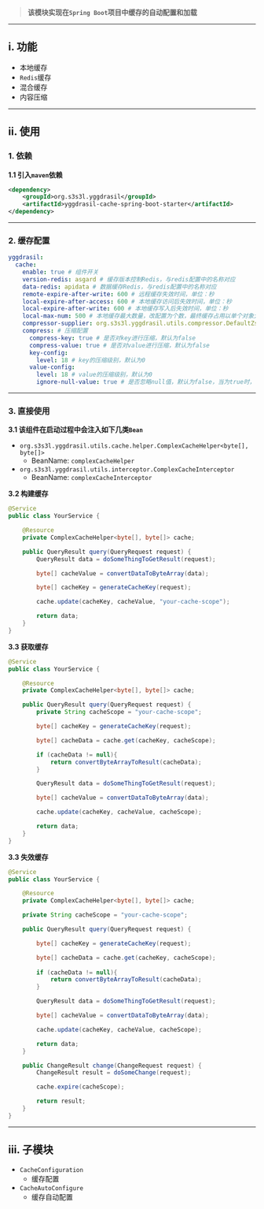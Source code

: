 > __该模块实现在`Spring Boot`项目中缓存的自动配置和加载__

---

## i. 功能

- 本地缓存
- `Redis`缓存
- 混合缓存
- 内容压缩

---

## ii. 使用

### 1. 依赖

__1.1 引入`maven`依赖__

``` xml
<dependency>
    <groupId>org.s3s3l.yggdrasil</groupId>
    <artifactId>yggdrasil-cache-spring-boot-starter</artifactId>
</dependency>
```

---

### 2. 缓存配置

``` yaml
yggdrasil:
  cache:
    enable: true # 组件开关
    version-redis: asgard # 缓存版本控制Redis，与redis配置中的名称对应
    data-redis: apidata # 数据缓存Redis，与redis配置中的名称对应
    remote-expire-after-write: 600 # 远程缓存失效时间，单位：秒
    local-expire-after-access: 600 # 本地缓存访问后失效时间，单位：秒
    local-expire-after-write: 600 # 本地缓存写入后失效时间，单位：秒
    local-max-num: 500 # 本地缓存最大数量，改配置为个数，最终缓存占用以单个对象大小×缓存个数为准
    compressor-supplier: org.s3s3l.yggdrasil.utils.compressor.DefaultZstdCompressSupliers # 压缩器提供者，任意实现Supplier<Compressor>的类全路径
    compress: # 压缩配置
      compress-key: true # 是否对key进行压缩，默认为false
      compress-value: true # 是否对value进行压缩，默认为false
      key-config:
        level: 18 # key的压缩级别，默认为0
      value-config:
        level: 18 # value的压缩级别，默认为0
        ignore-null-value: true # 是否忽略null值，默认为false，当为true时，value为null会抛出错误
```

---

### 3. 直接使用

__3.1 该组件在启动过程中会注入如下几类`Bean`__

- `org.s3s3l.yggdrasil.utils.cache.helper.ComplexCacheHelper<byte[], byte[]>`
    - BeanName: `complexCacheHelper`
- `org.s3s3l.yggdrasil.utils.interceptor.ComplexCacheInterceptor`
    - BeanName: `complexCacheInterceptor`

__3.2 构建缓存__

``` java
@Service
public class YourService {

    @Resource
    private ComplexCacheHelper<byte[], byte[]> cache;

    public QueryResult query(QueryRequest request) {
        QueryResult data = doSomeThingToGetResult(request);

        byte[] cacheValue = convertDataToByteArray(data);

        byte[] cacheKey = generateCacheKey(request);

        cache.update(cacheKey, cacheValue, "your-cache-scope");

        return data;
    }
}
```

__3.3 获取缓存__

``` java
@Service
public class YourService {

    @Resource
    private ComplexCacheHelper<byte[], byte[]> cache;

    public QueryResult query(QueryRequest request) {
        private String cacheScope = "your-cache-scope";

        byte[] cacheKey = generateCacheKey(request);

        byte[] cacheData = cache.get(cacheKey, cacheScope);

        if (cacheData != null){
            return convertByteArrayToResult(cacheData);
        }

        QueryResult data = doSomeThingToGetResult(request);

        byte[] cacheValue = convertDataToByteArray(data);

        cache.update(cacheKey, cacheValue, cacheScope);

        return data;
    }
}
```

__3.3 失效缓存__

``` java
@Service
public class YourService {

    @Resource
    private ComplexCacheHelper<byte[], byte[]> cache;

    private String cacheScope = "your-cache-scope";

    public QueryResult query(QueryRequest request) {

        byte[] cacheKey = generateCacheKey(request);

        byte[] cacheData = cache.get(cacheKey, cacheScope);
        
        if (cacheData != null){
            return convertByteArrayToResult(cacheData);
        }

        QueryResult data = doSomeThingToGetResult(request);

        byte[] cacheValue = convertDataToByteArray(data);

        cache.update(cacheKey, cacheValue, cacheScope);

        return data;
    }

    public ChangeResult change(ChangeRequest request) {
        ChangeResult result = doSomeChange(request);

        cache.expire(cacheScope);

        return result;
    }
}
```

---

## iii. 子模块

- `CacheConfiguration`
    - 缓存配置
- `CacheAutoConfigure`
    - 缓存自动配置